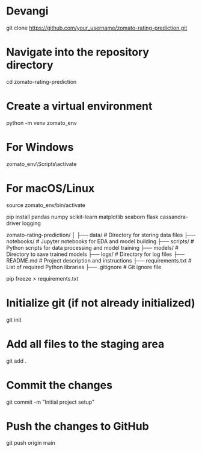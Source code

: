 # Devangi
git clone https://github.com/your_username/zomato-rating-prediction.git

# Navigate into the repository directory
cd zomato-rating-prediction

# Create a virtual environment
python -m venv zomato_env

# For Windows
zomato_env\Scripts\activate

# For macOS/Linux
source zomato_env/bin/activate

pip install pandas numpy scikit-learn matplotlib seaborn flask cassandra-driver logging

zomato-rating-prediction/
│
├── data/                 # Directory for storing data files
├── notebooks/            # Jupyter notebooks for EDA and model building
├── scripts/              # Python scripts for data processing and model training
├── models/               # Directory to save trained models
├── logs/                 # Directory for log files
├── README.md             # Project description and instructions
├── requirements.txt      # List of required Python libraries
├── .gitignore            # Git ignore file

pip freeze > requirements.txt

# Initialize git (if not already initialized)
git init

# Add all files to the staging area
git add .

# Commit the changes
git commit -m "Initial project setup"

# Push the changes to GitHub
git push origin main
